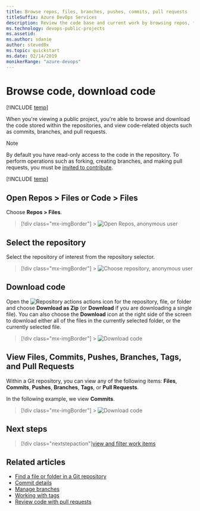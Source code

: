 ```yaml
---
title: Browse repos, files, branches, pushes, commits, pull requests
titleSuffix: Azure DevOps Services
description: Review the code base and current work by browsing repos, files, branches, pushes, commits, & pull requests
ms.technology: devops-public-projects
ms.assetid:
ms.author: sdanie
author: steved0x
ms.topic: quickstart
ms.date: 02/14/2019
monikerRange: "azure-devops"
---
```


# Browse code, download code

[!INCLUDE [temp](includes/version-public-projects.md)]

When you're viewing a public project, you're able to browse and download the code stored within the repositories, and view code-related objects such as commits, branches, and pull requests.

> [!NOTE]
> By default you have read-only access to the code in the repository. To perform operations such as forking, creating branches, and making pull requests, you must be [invited to contribute](invite-users-public.md).

[!INCLUDE [temp](includes/anon-user.md)]

## Open Repos > Files or Code > Files

Choose **Repos > Files**.

> [!div class="mx-imgBorder"] > ![Open Repos, anonymous user](media/browse-code/open-code-vert-brn.png)

## Select the repository

Select the repository of interest from the repository selector.

> [!div class="mx-imgBorder"] > ![Choose repository, anonymous user](media/browse-code/select-repository-vert.png)

## Download code

Open the ![Repository actions](../../media/icons/actions-icon.png) actions icon for the repository, file, or folder and choose **Download as Zip** (or **Download** if you are downloading a single file). You can also choose the **Download** icon at the right side of the screen to download either all of the files in the currently selected folder, or the currently selected file.

> [!div class="mx-imgBorder"] > ![Download code ](media/download-code/download-zip-file.png)

## View Files, Commits, Pushes, Branches, Tags, and Pull Requests

Within a Git repository, you can view any of the following items: **Files**, **Commits**, **Pushes**, **Branches**, **Tags**, or **Pull Requests**.

In the following example, we view **Commits**.

> [!div class="mx-imgBorder"] > ![Download code ](media/browse-code/view-commits-vert.png)

## Next steps

> [!div class="nextstepaction"][view and filter work items](view-filter-work-items-public.md)

## Related articles

- [Find a file or folder in a Git repository](../../repos/git/find-a-file.md)
- [Commit details](../../repos/git/commit-details.md)
- [Manage branches](../../repos/git/manage-your-branches.md)
- [Working with tags](../../repos/git/git-tags.md)
- [Review code with pull requests](../../repos/git/pull-requests.md)
